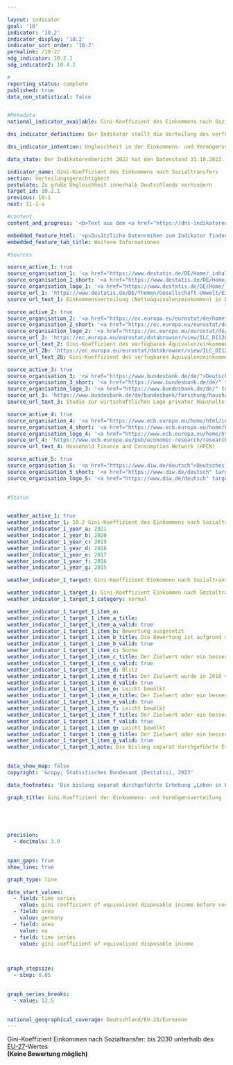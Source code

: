 ```yaml
---

layout: indicator    
goal: '10'    
indicator: '10.2'    
indicator_display: '10.2'    
indicator_sort_order: '10-2'    
permalink: /10-2/    
sdg_indicator: 10.2.1
sdg_indicator2: 10.4.2    

#
reporting_status: complete    
published: true    
data_non_statistical: false    


#Metadata    
national_indicator_available: Gini-Koeffizient des Einkommens nach Sozialtransfers    

dns_indicator_definition: Der Indikator stellt die Verteilung des verfügbaren Äquivalenzeinkommens mittels Gini-Koeffizienten dar.    

dns_indicator_intention: Ungleichheit in der Einkommens- und Vermögensverteilung ist ein grundsätzlich akzeptierter Bestandteil einer dynamischen Marktwirtschaft. Allerdings muss die Einkommens- und Vermögensspreizung moderat und die soziale Teilhabe aller gewährleistet bleiben. Durch entsprechende Rahmenbedingungen sowie zielgerichtete Umverteilung von Einkommen mittels Steuern und Sozialleistungen soll erreicht werden, dass der Gini-Koeffizient des verfügbaren Äquivalenzeinkommens bis 2030&nbsp;unterhalb des <abbr title="Europäische Union" tabindex="0">EU</abbr>-Wertes liegt.    

data_state: Der Indikatorenbericht 2022 hat den Datenstand 31.10.2022. Die Daten auf dieser Plattform werden regelmäßig aktualisiert, sodass online aktuellere Daten verfügbar sein können als im <a href="https://dns-indikatoren.de/publications_reports/">Indikatorenbericht 2022</a> veröffentlicht.    

indicator_name: Gini-Koeffizient des Einkommens nach Sozialtransfers    
section: Verteilungsgerechtigkeit    
postulate: Zu große Ungleichheit innerhalb Deutschlands verhindern    
target_id: 10.2.1    
previous: 10-1    
next: 11-1-a    

#content     
content_and_progress: '<b>Text aus dem <a href="https://dns-indikatoren.de/publications_reports/">Indikatorenbericht 2022&nbsp;</a></b><br><br>Der Gini-Koeffizient ist ein Maß der relativen Ungleichheit und kann einen Wert zwischen Null und Eins annehmen. Im Falle der Gleichverteilung ergibt sich für den Gini-Koeffizienten ein Wert von Null und im Falle der Konzentration des gesamten Einkommens auf nur eine Person ein Wert von 1. Ein Gini-Koeffizient von 1&nbsp;gibt somit die Situation bei maximaler Ungleichverteilung an. Je kleiner der Gini-Koeffizient ist, umso gleichmäßiger ist das Einkommen verteilt.<br><br>Das Äquivalenzeinkommen ist ein bedarfsgewichtetes Einkommen und somit ein Wert, der sich aus dem Gesamteinkommen eines Haushalts und der Anzahl und dem Alter der in diesem Haushalt lebenden Personen ergibt. Mithilfe einer Äquivalenzskala werden die Einkommen nach Haushaltsgröße und &#8209;zusammensetzung gewichtet. Dadurch werden die Einkommen von Personen, die in unterschiedlich großen Haushalten leben vergleichbar, da in größeren Haushalten Einspareffekte (Economies of Scale) auftreten (<abbr title="zum Beispiel" tabindex="0">z. B.</abbr> durch gemeinsame Nutzung von Wohnraum oder Haushaltsgeräten). Das verfügbare Äquivalenzeinkommen ist das Gesamteinkommen (einschließlich Sozialtransfers) eines Haushalts nach Steuern und anderen Abzügen und somit das Einkommen, das für Ausgaben und Sparen zur Verfügung steht. Abzugrenzen davon ist das Äquivalenzeinkommen vor Sozialleistungen, bei dem das verfügbare Einkommen ohne eventuelle Sozialtransfers (<abbr title="zum Beispiel" tabindex="0">z. B.</abbr> Arbeitslosengeld oder Wohnbeihilfe) betrachtet wird, sowie das Markteinkommen, das sich vor Steuern, Sozialabgaben und Sozialleistungen errechnet. Bei allen betrachteten Einkommen wird nicht unterschieden, welche Quellen zur Einkommenserzielung dienen (<abbr title="zum Beispiel" tabindex="0">z. B.</abbr> Arbeitslohn, Mieteinkünfte oder Kapitalerträge).<br><br>Die Daten zum Äquivalenzeinkommen stammen aus der europaweit harmonisierten jährlichen Statistik über Einkommen und Lebensbedingungen (<abbr title="EU-Statistics on Income and Living Conditions (Statistik über Einkommen und Lebensbedingungen)" tabindex="0">EU-SILC</abbr>), die im Erhebungsjahr 2020&nbsp;aufgrund der zunehmenden Anforderungen an die Daten hinsichtlich der Aktualität und Bereitstellung tiefer regionaler Ergebnisse mit weitreichenden methodischen Änderungen in den Mikrozensus integriert wurde. Dadurch sind die Ergebnisse ab 2020&nbsp;nicht mit denen der vorherigen Erhebungsjahre vergleichbar. Der Gini-Koeffizient des Markteinkommens wird nicht aus <abbr title="EU-Statistics on Income and Living Conditions (Statistik über Einkommen und Lebensbedingungen)" tabindex="0">EU-SILC</abbr> berechnet, sodass hierfür auf die Angaben aus dem Sozio-oekonomischen Panel (<abbr title="Sozio-oekonomisches Panel" tabindex="0">SOEP</abbr>) des Deutschen Instituts für Wirtschaftsforschung (<abbr title="Deutsches Institut für Wirtschaftsforschung" tabindex="0">DIW</abbr>) zurückgegriffen wird. Bei den erhobenen Daten wird methodisch kompensiert (und das macht sie international vergleichbar), dass Haushalte mit hohem Einkommen <abbr title="beziehungsweise" tabindex="0">bzw.</abbr> großem Vermögen in freiwilligen Stichprobenerhebungen häufig unterrepräsentiert sind.<br><br>Wie in den vergangenen Jahren entsprach der Gini-Koeffizient des verfügbaren Äquivalenzeinkommens für Deutschland (2021: 0,309) nahezu dem Wert für die Europäische Union (<abbr title="Europäische Union" tabindex="0">EU</abbr>) (2021: 0,301), das heißt es gab nur geringe Unterschiede in der Einkommensverteilung zwischen Deutschland und der <abbr title="Europäische Union" tabindex="0">EU</abbr>. Dennoch lag auch im Jahr 2021&nbsp;der Gini-Koeffizient des verfügbaren Äquivalenzeinkommens oberhalb des entsprechenden Wertes der <abbr title="Europäische Union" tabindex="0">EU</abbr>, sodass das Ziel der Bundesregierung nicht erfüllt wurde. Der Gini-Koeffizient des verfügbaren Äquivalenzeinkommens lag klar unter dem Gini-Koeffizienten des Äquivalenzeinkommens vor Sozialleistungen (0,309&nbsp;zu 0,376). Erwartungsgemäß lag der Gini-Koeffizient des Markteinkommens deutlich höher (0,497&nbsp;in 2019), was bestätigt, dass Sozialleistungen, Sozialversicherungen und Steuern in Deutschland erheblich zum Abbau von Ungleichheiten beim verfügbaren Einkommen beitragen.<br><br>Betrachtet man dagegen den Gini-Koeffizienten des Vermögens in Deutschland, der aus dem „Household Finance and Consumption Survey“ (HFCS) stammt, der unregelmäßig von der Europäischen Zentralbank (<abbr title="Europäische Zentralbank" tabindex="0">EZB</abbr>) durchgeführt wird, zeigt sich eine deutlich ungleichmäßigere Verteilung. Im Jahr 2017&nbsp;lag der entsprechende Gini-Koeffizient bei 0,739&nbsp;und damit weit über den Werten zur Einkommensverteilung. Im Jahr 2017&nbsp;lag der Wert für die Eurozone bei 0,695&nbsp;und somit niedriger als der Wert in Deutschland. Einige Faktoren, die durch den Gini-Koeffizienten des Vermögens nicht abgedeckt sind, relativieren allerdings den Eindruck einer überdurchschnittlich hohen Vermögensungleichheit. So werden bei der Bewertung des Vermögens zukünftige Renten- und Pensionsansprüche nicht berücksichtigt und im Vergleich zu anderen europäischen Staaten leben in Deutschland Menschen wegen des stärker ausgeprägten Mieterschutzes häufiger zur Miete als in einer eigenen Immobilie.'    

embedded_feature_html: '<p>Zusätzliche Datenreihen zum Indikator finden Sie <a href="https://dnsTestEnvironment.github.io/dns-indicators/public/AddInfos/de/10_2.pdf" target="_blank" >hier</a>.</p><br><small>Hinweis: PDF-Dokumente können Sie sich (je nach Browsereinstellung) direkt in Ihrem Browser anzeigen lassen oder Sie laden das PDF-Dokument herunter und öffnen es mit einem PDF-Reader Ihrer Wahl. Eine Anleitung wie Sie für ausgewählte Browser die entsprechende Einstellung ändern können, finden Sie <a href="https://dns-indikatoren.de/guidance/">hier</a>.</small>'
embedded_feature_tab_title: Weitere Informationen    

#Sources    

source_active_1: true
source_organisation_1: '<a href="https://www.destatis.de/DE/Home/_inhalt.html">Statistisches Bundesamt</a>'
source_organisation_1_short: '<a href="https://www.destatis.de/DE/Home/_inhalt.html" target="_blank">Statistisches Bundesamt</a>'
source_organisation_logo_1: '<a href="https://www.destatis.de/DE/Home/_inhalt.html" target="_blank"><img src="www.dnsTestEnvironment.github.io/dns-indicators/public/OrgImgDe/destatis.png" alt="Statistisches Bundesamt" title=" Klicken Sie hier um zur Homepage der Organisation Statistisches Bundesamt zu gelangen." style="height:60px; width:148px; border: transparent"/></a>'
source_url_1: 'https://www.destatis.de/DE/Themen/Gesellschaft-Umwelt/Einkommen-Konsum-Lebensbedingungen/Lebensbedingungen-Armutsgefaehrdung/Tabellen/einkommensverteilung-mz-silc.html'
source_url_text_1: Einkommensverteilung (Nettoäquivalenzeinkommen) in Deutschland

source_active_2: true
source_organisation_2: '<a href="https://ec.europa.eu/eurostat/de/home">Eurostat</a>'
source_organisation_2_short: '<a href="https://ec.europa.eu/eurostat/de/home" target="_blank">Eurostat</a>'
source_organisation_logo_2: '<a href="https://ec.europa.eu/eurostat/de/home" target="_blank"><img src="www.dnsTestEnvironment.github.io/dns-indicators/public/OrgImgDe/eurostat.png" alt="Eurostat" title=" Klicken Sie hier um zur Homepage der Organisation Eurostat zu gelangen." style="height:60px; width:148px; border: transparent"/></a>'
source_url_2: 'https://ec.europa.eu/eurostat/databrowser/view/ILC_DI12C/default/table?lang=de&category=livcon.ilc.ilc_ie.ilc_iei'
source_url_text_2: Gini-Koeffizient des verfügbaren Äquivalenzeinkommens vor Sozialleistungen - <abbr title="EU-Statistics on Income and Living Conditions (Statistik über Einkommen und Lebensbedingungen)" tabindex="0">EU-SILC</abbr> Erhebung - <abbr title="European Statistical Office (Statistisches Amt der Europäischen Union)" tabindex="0">Eurostat</abbr>-Tabelle  [ilc_di12c ]
source_url_2b: 'https://ec.europa.eu/eurostat/databrowser/view/ILC_DI12/default/table?lang=de&category=livcon.ilc.ilc_ie.ilc_iei'
source_url_text_2b: Gini-Koeffizient des verfügbaren Äquivalenzeinkommens  - <abbr title="EU-Statistics on Income and Living Conditions (Statistik über Einkommen und Lebensbedingungen)" tabindex="0">EU-SILC</abbr> Erhebung - <abbr title="European Statistical Office (Statistisches Amt der Europäischen Union)" tabindex="0">Eurostat</abbr>-Tabelle  [ilc_di12&nbsp;]

source_active_3: true
source_organisation_3: '<a href="https://www.bundesbank.de/de/">Deutsche Bundesbank</a>'
source_organisation_3_short: '<a href="https://www.bundesbank.de/de/" target="_blank">Deutsche Bundesbank</a>'
source_organisation_logo_3: '<a href="https://www.bundesbank.de/de/" target="_blank"><img src="www.dnsTestEnvironment.github.io/dns-indicators/public/OrgImgDe/bundesbank.png" alt="Deutsche Bundesbank" title=" Klicken Sie hier um zur Homepage der Organisation Deutsche Bundesbank zu gelangen." style="height:60px; width:148px; border: transparent"/></a>'
source_url_3: 'https://www.bundesbank.de/de/bundesbank/forschung/haushaltsstudie'
source_url_text_3: Studie zur wirtschaftlichen Lage privater Haushalte

source_active_4: true
source_organisation_4: '<a href="https://www.ecb.europa.eu/home/html/index.de.html">Europäische Zentralbank</a>'
source_organisation_4_short: '<a href="https://www.ecb.europa.eu/home/html/index.de.html" target="_blank">Europäische Zentralbank</a>'
source_organisation_logo_4: '<a href="https://www.ecb.europa.eu/home/html/index.de.html" target="_blank"><img src="www.dnsTestEnvironment.github.io/dns-indicators/public/OrgImgDe/ezb.png" alt="Europäische Zentralbank" title=" Klicken Sie hier um zur Homepage der Organisation Europäische Zentralbank zu gelangen." style="height:60px; width:148px; border: transparent"/></a>'
source_url_4: 'https://www.ecb.europa.eu/pub/economic-research/research-networks/html/researcher_hfcn.en.html'
source_url_text_4: Household Finance and Consumption Network (HFCN)

source_active_5: true
source_organisation_5: '<a href="https://www.diw.de/deutsch">Deutsches Institut für Wirtschaftsforschung</a>'
source_organisation_5_short: '<a href="https://www.diw.de/deutsch" target="_blank">Deutsches Institut für Wirtschaftsforschung</a>'
source_organisation_logo_5: '<a href="https://www.diw.de/deutsch" target="_blank"><img src="www.dnsTestEnvironment.github.io/dns-indicators/public/OrgImgDe/diw.png" alt="Deutsches Institut für Wirtschaftsforschung" title=" Klicken Sie hier um zur Homepage der Organisation Deutsches Institut für Wirtschaftsforschung zu gelangen." style="height:60px; width:148px; border: transparent"/></a>'
    

#Status    


weather_active_1: true
weather_indicator_1: 10.2 Gini-Koeffizient des Einkommens nach Sozialtransfers
weather_indicator_1_year_a: 2021
weather_indicator_1_year_b: 2020
weather_indicator_1_year_c: 2019
weather_indicator_1_year_d: 2018
weather_indicator_1_year_e: 2017
weather_indicator_1_year_f: 2016
weather_indicator_1_year_g: 2015

weather_indicator_1_target: Gini-Koeffizient Einkommen nach Sozialtransfer bis 2030&nbsp;unterhalb des <abbr title="Europäische Union mit 27&nbsp;Mitgliedsstaaten (ohne das Vereinigte Königreich)" tabindex="0">EU-27</abbr>-Wertes

weather_indicator_1_target_1: Gini-Koeffizient Einkommen nach Sozialtransfer bis 2030&nbsp;unterhalb des <abbr title="Europäische Union mit 27&nbsp;Mitgliedsstaaten (ohne das Vereinigte Königreich)" tabindex="0">EU-27</abbr>-Wertes
weather_indicator_1_target_1_category: normal

weather_indicator_1_target_1_item_a: 
weather_indicator_1_target_1_item_a_title: 
weather_indicator_1_target_1_item_a_valid: true
weather_indicator_1_target_1_item_b: Bewertung ausgesetzt
weather_indicator_1_target_1_item_b_title: Die Bewertung ist aufgrund mangelnder Vergleichbarkeit mit den Vorjahren nicht möglich.
weather_indicator_1_target_1_item_b_valid: true
weather_indicator_1_target_1_item_c: Sonne
weather_indicator_1_target_1_item_c_title: Der Zielwert oder ein besserer Wert wurde in 2019 erreicht und die durchschnittliche Veränderung deutete nicht in Richtung einer Verschlechterung.
weather_indicator_1_target_1_item_c_valid: true
weather_indicator_1_target_1_item_d: Blitz
weather_indicator_1_target_1_item_d_title: Der Zielwert wurde in 2018 verfehlt und der Indikator hat sich im Durchschnitt der vorangegangenen Veränderungen nicht in Richtung des Ziels bewegt.
weather_indicator_1_target_1_item_d_valid: true
weather_indicator_1_target_1_item_e: Leicht bewölkt
weather_indicator_1_target_1_item_e_title: Der Zielwert oder ein besserer Wert wurde in 2017 erreicht, aber die durchschnittliche Veränderung deutete in Richtung einer Verschlechterung.
weather_indicator_1_target_1_item_e_valid: true
weather_indicator_1_target_1_item_f: Leicht bewölkt
weather_indicator_1_target_1_item_f_title: Der Zielwert oder ein besserer Wert wurde in 2016 erreicht, aber die durchschnittliche Veränderung deutete in Richtung einer Verschlechterung.
weather_indicator_1_target_1_item_f_valid: true
weather_indicator_1_target_1_item_g: Leicht bewölkt
weather_indicator_1_target_1_item_g_title: Der Zielwert oder ein besserer Wert wurde in 2015 erreicht, aber die durchschnittliche Veränderung deutete in Richtung einer Verschlechterung.
weather_indicator_1_target_1_item_g_valid: true
weather_indicator_1_target_1_note: Die bislang separat durchgeführte Erhebung 'Leben in Europa' (<abbr title="EU-Statistics on Income and Living Conditions (Statistik über Einkommen und Lebensbedingungen)" tabindex="0">EU-SILC</abbr>) wurde 2020&nbsp;in den Mikrozensus als Unterstichprobe integriert. Durch den Wechsel von einer freiwilligen zu einer in Teilen auskunftspflichtigen Befragung verbunden mit einer neuen Stichprobenzusammensetzung ist ein Vergleich der Daten des Erhebungsjahres 2020&nbsp;mit den Vorjahren und die Berechnung der Wettersymbole nicht möglich (Zeitreihenbruch).    
    

data_show_map: false    
copyright: '&copy; Statistisches Bundesamt (Destatis), 2023'    

data_footnotes: 'Die bislang separat durchgeführte Erhebung „Leben in Europa“ (<abbr title="EU-Statistics on Income and Living Conditions (Statistik über Einkommen und Lebensbedingungen)" tabindex="0">EU-SILC</abbr>) wurde 2020&nbsp;in den Mikrozensus als Unterstichprobe integriert. Durch den Wechsel von einer freiwilligen zu einer in Teilen auskunftspflichtigen Befragung verbunden mit einer neuen Stichprobenzusammensetzung ist ein Vergleich der Daten des Erhebungsjahres 2020&nbsp;mit den Vorjahren nicht möglich (Zeitreihenbruch).<br>• Gini-Koeffizient des verfügbaren Äquivalenzeinkommens vor Sozialleistungen: Renten von den Sozialleistungen ausgeschlossen.<br>• Gini-Koeffizient des verfügbaren Äquivalenzeinkommens (<abbr title="Europäische Union" tabindex="0">EU</abbr>): <br>&nbsp;&nbsp;- Für EU: 2019&nbsp;von <abbr title="European Statistical Office (Statistisches Amt der Europäischen Union)" tabindex="0">Eurostat</abbr> geschätzte Daten. <br>&nbsp;&nbsp;- Ab 2020: <abbr title="Europäische Union mit 27&nbsp;Mitgliedsstaaten (ohne das Vereinigte Königreich)" tabindex="0">EU-27</abbr>&nbsp;(ohne Vereinigtes Königreich).'    

graph_title: Gini-Koeffizient der Einkommens- und Vermögensverteilung    

    

    

precision: 
  - decimals: 3.0
        

span_gaps: true    
show_line: true    

graph_type: line    

data_start_values: 
  - field: time series
    value: gini coefficient of equivalised disposable income before social transfers
  - field: area
    value: germany
  - field: area
    value: eu
  - field: time series
    value: gini coefficient of equivalised disposable income    

    

graph_stepsize: 
  - step: 0.05
        

graph_series_breaks: 
  - value: 12.5
                

national_geographical_coverage: Deutschland/EU-28/Eurozone        
---
```



<div>
  <div class="my-header">
    <label class="default">Gini-Koeffizient Einkommen nach Sozialtransfer: bis 2030&nbsp;unterhalb des <abbr title="Europäische Union mit 27&nbsp;Mitgliedsstaaten (ohne das Vereinigte Königreich)" tabindex="0">EU-27</abbr>-Wertes
    </label>
  </div>
</div>
<div class="my-header-note">
  <label class="default"><b>(Keine Bewertung möglich)
  </b></label>
</div>